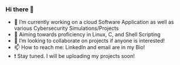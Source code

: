 ### Hi there 👋
- 🔭 I’m currently working on a cloud Software Application as well as various Cybersecurity Simulations/Projects
- 🌱 Aiming towards proficiency in Linux, C, and Shell Scripting
- 👯 I’m looking to collaborate on projects if anyone is interested!
- 📫 How to reach me: LinkedIn and email are in my Bio!
- ❗ Stay tuned. I will be uploading my projects soon!
<!--
**KCE14/KCE14** is a ✨ _special_ ✨ repository because its `README.md` (this file) appears on your GitHub profile.

Here are some ideas to get you started:

- 🔭 I’m currently working on ...
- 🌱 I’m currently learning ...
- 👯 I’m looking to collaborate on ...
- 🤔 I’m looking for help with ...
- 💬 Ask me about ...
- 📫 How to reach me: ...
- 😄 Pronouns: ...
- ⚡ Fun fact: ...
-->
